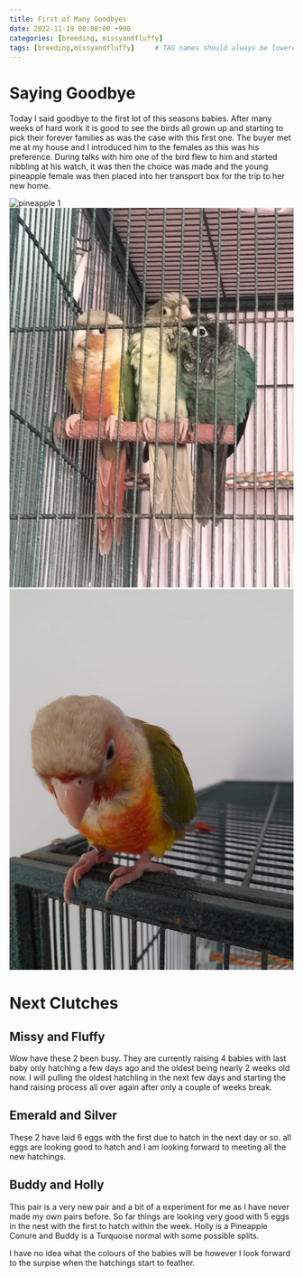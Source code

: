 ```yaml
---
title: First of Many Goodbyes
date: 2022-11-19 00:00:00 +900
categories: [breeding, missyandfluffy]
tags: [breeding,missyandfluffy]     # TAG names should always be lowercase
---
```


# Saying Goodbye

Today I said goodbye to the first lot of this seasons babies. After many weeks of hard work it is good to see the birds all grown up and starting to pick their forever families as was the case with this first one. The buyer met me at my house and I introduced him to the females as this was his preference. During talks with him one of the bird flew to him and started nibbling at his watch, it was then the choice was made and the young pineapple female was then placed into her transport box for the trip to her new home.

![pineapple 1](/assets/firstsale/pine1.jpeg")
![group 1](/assets/firstsale/group1.jpg)
![pineapple 2](/assets/firstsale/pine2.jpeg)

# Next Clutches

## Missy and Fluffy

Wow have these 2 been busy. They are currently raising 4 babies with last baby only hatching a few days ago and the oldest being nearly 2 weeks old now. I will pulling the oldest hatchling in the next few days and starting the hand raising process all over again after only a couple of weeks break.

## Emerald and Silver

These 2 have laid 6 eggs with the first due to hatch in the next day or so. all eggs are looking good to hatch and I am looking forward to meeting all the new hatchings.

## Buddy and Holly

This pair is a very new pair and a bit of a experiment for me as I have never made my own pairs before. So far things are looking very good with 5 eggs in the nest with the first to hatch within the week. Holly is a Pineapple Conure and Buddy is a Turquoise normal with some possible splits.

I have no idea what the colours of the babies will be however I look forward to the surpise when the hatchings start to feather.
